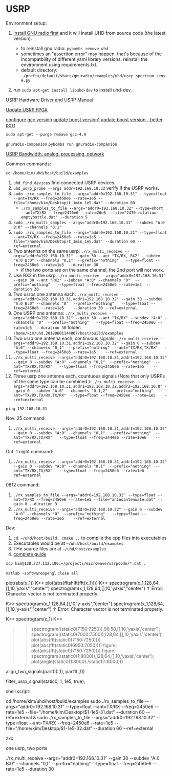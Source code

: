 USRP 
=========

Environment setup:
1. [install GNU radio first](https://github.com/gnuradio/gnuradio) and it will install UHD from source code (the latest version).
    - to reinstall gnu radio: `pybombs remove uhd`  
    - sometimes an "assertion error" may happen. that's because of the incompatbility of different yaml library versions. reinstall the environment using requirements.txt.
    - default directory: `~/prefix/default/share/gnuradio/examples/uhd/usrp_spectrum_sense.py`

2. run `sudo apt-get install libuhd-dev` to install uhd-dev. 

[USRP Hardware Driver and USRP Manual](https://files.ettus.com/manual/page_usrp_x3x0.html)


[Update USRP FPGA](https://files.ettus.com/manual/page_usrp_x3x0.html)

[configure gcc version](https://gist.github.com/application2000/73fd6f4bf1be6600a2cf9f56315a2d91)
[update boost version1](https://askubuntu.com/questions/397939/how-to-uninstall-boost-1-49-and-install-boost-1-54-in-ubuntu)
[update boost version - better post](https://ubuntuforums.org/showthread.php?t=2363177)

`sudo apt-get --purge remove gcc-4.9`

`gnuradio-companion`
`pybombs run gnuradio-companion`


[USRP Bandwidth: analog, processing, network](https://kb.ettus.com/About_USRP_Bandwidths_and_Sampling_Rates)

Common commands:

`cd /home/kim/uhd/host/build/examples`
1. `uhd_find_devices` find connected USRP devices.
2. `uhd_usrp_probe --args addr=192.168.10.32` verify if the USRP works.
3. `sudo ./rx_samples_to_file --args="addr0=192.168.10.31" --type=float --ant=TX/RX --freq=2450e6 --rate=1e5 --file="/home/kim/Desktop/t_1min_1e5.dat" --duration 60`
    -  `./rx_samples_to_file --args="addr0=192.168.10.32" --type=short --ant=TX/RX --freq=2470e6 --rate=20e6 --file="2470-rotation-emptybottle.dat" --duration 5`
4. `sudo ./rx_multi_samples --args="addr0=192.168.10.31" --subdev "A:0 B:0" --channels "0,1"`
5. `sudo ./rx_samples_to_file --args="addr0=192.168.10.31" --type=float --ant=TX/RX --freq=2450e6 --rate=1e5 --file="/home/kim/Desktop/t_1min_1e5.dat" --duration 60 --ref=external`
6. Two antenna on the same usrp: `./rx_multi_receive --args="addr0=192.168.10.31" --gain 30 --ant "TX/RX, RX2" --subdev "A:0 B:0" --channels "0,1"  --prefix="nothing"   --type=float --freq=2450e6 --rate=1e5  --duration 30 `
    - if the two ports are on the same channel, the 2nd port will not work.
7. Use RX2 in the usrp: `./rx_multi_receive --args="addr0=192.168.10.31" --gain 30 --ant "RX2" --subdev "A:0" --channels "0"  --prefix="nothing"   --type=float --freq=2450e6 --rate=1e5  --duration 30`
8. Two usrps one antenna each: `./rx_multi_receive --args="addr0=192.168.10.31,addr1=192.168.10.32" --gain 30 --subdev "A:0 B:0" --channels "0"  --prefix="nothing"   --type=float --freq=2450e6 --rate=1e5    --duration 30 --ref=external`
9. One USRP one antenna: `./rx_multi_receive --args="addr0=192.168.10.31" --gain 30 --ant "TX/RX" --subdev "A:0" --channels "0"  --prefix="nothing"   --type=float --freq=2450e6 --rate=1e5  --duration 30`
folder: `/home/kim/uhd.20180601144807/host/build/examples`
10. Two usrp one antenna each, continuous signals: `./rx_multi_receive --args="addr0=192.168.10.31,addr1=192.168.10.32" --gain 0 --subdev "A:0" --channels "0,1"  --prefix="nothing"  --ant="TX/RX,TX/RX"   --type=float --freq=2450e6 --rate=1e5    --ref=external`  
11. `./rx_multi_receive --args="addr0=192.168.10.31,addr1=192.168.10.32" --gain 0 --subdev "A:0" --channels "0,1"  --prefix="nothing"  --ant="TX/RX,TX/RX"   --type=float --freq=2450e6 --rate=1e5    --ref=external`
12. Three usrp one antenna each, countuous signals (Note that only USRPs of the same type can be combined.): `./rx_multi_receive --args="addr0=192.168.10.31,addr1=192.168.10.32,addr2=192.168.10.8" --gain 0 --subdev "A:0" --channels "0,1,2"  --prefix="nothing"  --ant="TX/RX,TX/RX,TX/RX"  --type=float --freq=2450e6 --rate=1e5    --ref=external`


```
ping 192.168.10.31

```

Nov. 25 command:
1. `./rx_multi_receive --args="addr0=192.168.10.31,addr1=192.168.10.32" --gain 0 --subdev "A:0" --channels "0,1"  --prefix="nothing"  --ant="TX/RX,TX/RX"   --type=float --freq=2444e6 --rate=10e6    --ref=external`

Oct. 1 night command:
1. `./rx_multi_receive --args="addr0=192.168.10.31,addr1=192.168.10.32" --gain 0 --subdev "A:0" --channels "0,1"  --prefix="nothing"  --ant="TX/RX,TX/RX"   --type=float --freq=2450e6 --rate=1e6    --ref=external`

0812 command:
1. `./rx_samples_to_file --args="addr0=192.168.10.32" --type=float --ant=TX/RX --freq=2450e6 --rate=1e5 --file="an1noantenuate.dat" --gain 0 --duration 3`
2. `./rx_multi_receive --args="addr0=192.168.10.32" --gain 0 --subdev "A:0" --channels "0"  --prefix="nothing"   --type=float --freq=2450e6 --rate=1e5    --ref=external`

Dev: 

1. `cd ~/uhd/host/build; cmake ..` to compile the cpp files into executables
2. Executables would be at `~/uhd/host/build/examples`
3. THe source files are at `~/uhd/host/examples`
4. [complete guide](https://kb.ettus.com/Getting_Started_with_UHD_and_C%2B%2B)


`scp kim@128.237.112.106:~/projects/microwave/usrpcode/*.dat .`


`matlab -softwareopengl`
`close all`






 plot(abs(x_1))
K>> plot(abs(fftshift(fft(x_1))))
K>> spectrogram(x_1,128,64,[],10,'yaxis","center")
 spectrogram(x_1,128,64,[],10,'yaxis","center")
                              ↑
Error: Character vector is not terminated properly.
 
K>> spectrogram(x_1,128,64,[],10,'y-axis","center")
 spectrogram(x_1,128,64,[],10,'y-axis","center")
                              ↑
Error: Character vector is not terminated properly.
 
K>> spectrogram(x_1)
K>> 


>> spectrogram((static0(7150:7250)),96,50,[],10,'yaxis','center');
>> spectrogram((static0(7000:7500)),128,64,[],10,'yaxis','center');
>> plot(abs(fft(static0(7150:7250))))
>> plot(abs(fft(static0(6950:7050))))
>> figure;
>> plot(abs(fft(static0(7150:7250))))
>> figure; 
>> spectrogram((static0(1:8000)),128,64,[],10,'yaxis','center');
plot(angle(static0(1:8000)./static1(1:8000)))

 align_two_signals(part0(:,1), part1(:,1))

filter_usrp_signal(static0, 1, 1e5, true);

shell script: 

cd /home/kim/uhd/host/build/examples
sudo ./rx_samples_to_file --args="addr0=192.168.10.31" --type=float --ant=TX/RX --freq=2450e6 --rate=1e5 --file="/home/kim/Desktop/$1-1e5-31.dat" --duration 60 --ref=external & 
sudo ./rx_samples_to_file --args="addr0=192.168.10.32" --type=float --ant=TX/RX --freq=2450e6 --rate=1e5 --file="/home/kim/Desktop/$1-1e5-32.dat" --duration 60 --ref=external

zxc







one usrp, two ports



 ./rx_multi_receive --args="addr0=192.168.10.31" --gain 30 --subdev "A:0 B:0" --channels "0,1"  --prefix="nothing"   --type=float --freq=2450e6 --rate=1e5  --duration 30